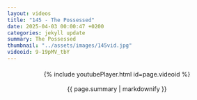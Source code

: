 ```yaml
---
layout: videos
title: "145 - The Possessed"
date: 2025-04-03 00:00:47 +0200
categories: jekyll update
summary: The Possessed
thumbnail: "../assets/images/145vid.jpg"
videoid: 9-19pMV_tbY
---
```


<div style="text-align: center; margin-top: 20px;">
  {% include youtubePlayer.html id=page.videoid %}
  <p style="margin-top: 15px; font-size: 1.2em; color: #333;">
    <p>{{ page.summary | markdownify }}</p>
  </p>
</div>

